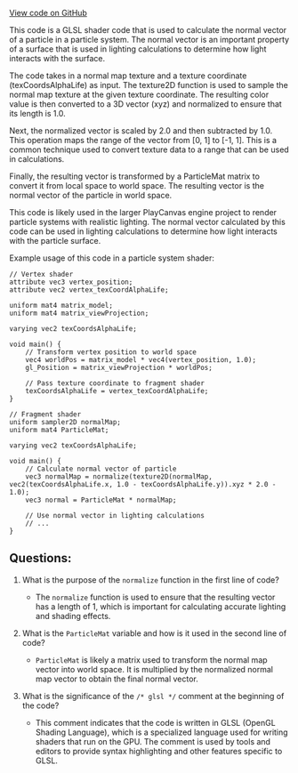 [View code on GitHub](https://github.com/playcanvas/engine/src/scene/shader-lib/chunks/particle/frag/particle_normalMap.js)

This code is a GLSL shader code that is used to calculate the normal vector of a particle in a particle system. The normal vector is an important property of a surface that is used in lighting calculations to determine how light interacts with the surface. 

The code takes in a normal map texture and a texture coordinate (texCoordsAlphaLife) as input. The texture2D function is used to sample the normal map texture at the given texture coordinate. The resulting color value is then converted to a 3D vector (xyz) and normalized to ensure that its length is 1.0. 

Next, the normalized vector is scaled by 2.0 and then subtracted by 1.0. This operation maps the range of the vector from [0, 1] to [-1, 1]. This is a common technique used to convert texture data to a range that can be used in calculations. 

Finally, the resulting vector is transformed by a ParticleMat matrix to convert it from local space to world space. The resulting vector is the normal vector of the particle in world space. 

This code is likely used in the larger PlayCanvas engine project to render particle systems with realistic lighting. The normal vector calculated by this code can be used in lighting calculations to determine how light interacts with the particle surface. 

Example usage of this code in a particle system shader:

```
// Vertex shader
attribute vec3 vertex_position;
attribute vec2 vertex_texCoordAlphaLife;

uniform mat4 matrix_model;
uniform mat4 matrix_viewProjection;

varying vec2 texCoordsAlphaLife;

void main() {
    // Transform vertex position to world space
    vec4 worldPos = matrix_model * vec4(vertex_position, 1.0);
    gl_Position = matrix_viewProjection * worldPos;
    
    // Pass texture coordinate to fragment shader
    texCoordsAlphaLife = vertex_texCoordAlphaLife;
}

// Fragment shader
uniform sampler2D normalMap;
uniform mat4 ParticleMat;

varying vec2 texCoordsAlphaLife;

void main() {
    // Calculate normal vector of particle
    vec3 normalMap = normalize(texture2D(normalMap, vec2(texCoordsAlphaLife.x, 1.0 - texCoordsAlphaLife.y)).xyz * 2.0 - 1.0);
    vec3 normal = ParticleMat * normalMap;
    
    // Use normal vector in lighting calculations
    // ...
}
```
## Questions: 
 1. What is the purpose of the `normalize` function in the first line of code?
    - The `normalize` function is used to ensure that the resulting vector has a length of 1, which is important for calculating accurate lighting and shading effects.

2. What is the `ParticleMat` variable and how is it used in the second line of code?
    - `ParticleMat` is likely a matrix used to transform the normal map vector into world space. It is multiplied by the normalized normal map vector to obtain the final normal vector.

3. What is the significance of the `/* glsl */` comment at the beginning of the code?
    - This comment indicates that the code is written in GLSL (OpenGL Shading Language), which is a specialized language used for writing shaders that run on the GPU. The comment is used by tools and editors to provide syntax highlighting and other features specific to GLSL.